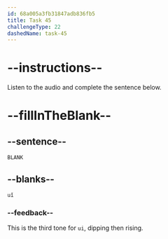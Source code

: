 ```yaml
---
id: 68a005a3fb31847adb836fb5
title: Task 45
challengeType: 22
dashedName: task-45
---
```


<!-- (Audio) A: uǐ -->

# --instructions--

Listen to the audio and complete the sentence below.

# --fillInTheBlank--

## --sentence--

`BLANK`

## --blanks--

`uǐ`

### --feedback--

This is the third tone for `ui`, dipping then rising.
